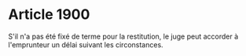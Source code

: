 # Article 1900

S'il n'a pas été fixé de terme pour la restitution, le juge peut accorder à l'emprunteur un délai suivant les circonstances.
